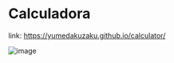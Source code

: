 # Calculadora

link: https://yumedakuzaku.github.io/calculator/

![image](https://user-images.githubusercontent.com/63512780/172908148-156a8b34-68b3-4661-a4e6-432d03cb73ea.png)

